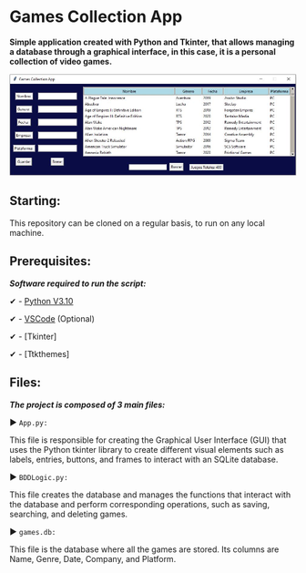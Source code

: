 # Games Collection App

**Simple application created with Python and Tkinter, that allows managing a database through a graphical interface, in this case, it is a personal collection of video games.**

<p align="center">
 <img src="https://github.com/KrysNIN/Games_Collection_App/blob/master/Captura.JPG?raw=true" 
</p>

## Starting:

This repository can be cloned on a regular basis, to run on any local machine.


## Prerequisites:

***Software required to run the script:***

✔ - [Python V3.10](https://www.python.org/downloads/)

✔ - [VSCode](https://code.visualstudio.com/) (Optional)

✔ - [Tkinter]

✔ - [Ttkthemes]

## Files:

***The project is composed of 3 main files:***


▶ ```App.py:``` 

This file is responsible for creating the Graphical User Interface (GUI) that uses the Python tkinter library to create different visual elements such as labels, entries, buttons, and frames to interact with an SQLite database.


▶ ```BDDLogic.py:```

This file creates the database and manages the functions that interact with the database and perform corresponding operations, such as saving, searching, and deleting games.


▶ ```games.db:```

This file is the database where all the games are stored. Its columns are Name, Genre, Date, Company, and Platform.
